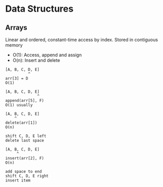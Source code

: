 # Data Structures

## Arrays

Linear and ordered, constant-time access by index. Stored in contiguous memory

- O(1): Access, append and assign
- O(n): Insert and delete

```
[A, B, C, D, E]
          ^
arr[3] = D
O(1)
```

```
[A, B, C, D, E]
              ^
append(arr[5], F)
O(1) usually
```

```
[A, B, C, D, E]
    ^
delete(arr[1])
O(n)

shift C, D, E left
delete last space
```

```
[A, B, C, D, E]
     ^
insert(arr[2], F)
O(n)

add space to end
shift C, D, E right
insert item
```
